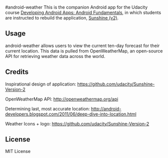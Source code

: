 #android-weather
This is the companion Android app for the Udacity course [Developing Android Apps: Android Fundamentals](https://www.udacity.com/course/ud853), in which students are instructed to rebuild the application, [Sunshine (v2)](https://github.com/udacity/Sunshine-Version-2).

## Usage

android-weather allows users to view the current ten-day forecast for their current location.
This data is pulled from OpenWeatherMap, an open-source API for retrieving weather data across the world.

## Credits

Inspirational design of application: https://github.com/udacity/Sunshine-Version-2

OpenWeatherMap API: http://openweathermap.org/api

Determining last, most accurate location: http://android-developers.blogspot.com/2011/06/deep-dive-into-location.html

Weather Icons + logo: https://github.com/udacity/Sunshine-Version-2

## License

MIT License
